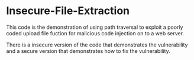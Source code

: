 # Insecure-File-Extraction
This code is the demonstration of using path traversal to exploit a poorly coded upload file fuction for malicious code injection on to a web server.

There is a insecure version of the code that demonstrates the vulnerability and a secure version that demonstrates how to fix the vulnerability.
